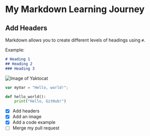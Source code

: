 # My Markdown Learning Journey  

## Add Headers  
Markdown allows you to create different levels of headings using `#`.  

Example:  
```markdown
# Heading 1  
## Heading 2  
### Heading 3  
```

![Image of Yaktocat](https://octodex.github.com/images/yaktocat.png)

``` javascript
var myVar = "Hello, world!";
```

``` Python
def hello_world():
    print("Hello, GitHub!")
```
- [x] Add headers  
- [x] Add an image  
- [x] Add a code example  
- [ ] Merge my pull request  

